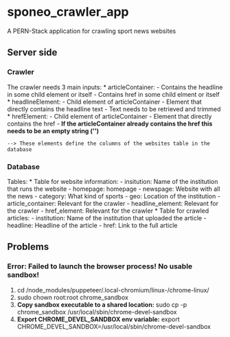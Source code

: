 # sponeo_crawler_app
A PERN-Stack application for crawling sport news websites

## Server side

### Crawler
The crawler needs 3 main inputs:
    * articleContainer:
        - Contains the headline in some child element or itself
        - Contains href in some child elment or itself
    * headlineElement:
        - Child element of articleContainer
        - Element that directly contains the headline text
        - Text needs to be retrieved and trimmed
    * hrefElement:
        - Child element of articleContainer
        - Element that directly contains the href
        - **If the articleContainer already contains the href this needs to be an empty string ('')**

    --> These elements define the columns of the websites table in the database

### Database
Tables:
    * Table for website information:
        - insitution: Name of the institution that runs the website
        - homepage: homepage
        - newspage: Website with all the news
        - category: What kind of sports
        - geo: Location of the institution
        - article_container: Relevant for the crawler
        - headline_element: Relevant for the crawler
        - href_element: Relevant for the crawler
    * Table for crawled articles:
        - institution: Name of the institution that uploaded the article
        - headline: Headline of the article
        - href: Link to the full article


## Problems
### Error: Failed to launch the browser process! No usable sandbox!
1. cd <project-dir-path>/node_modules/puppeteer/.local-chromium/linux-<revision>/chrome-linux/
2. sudo chown root:root chrome_sandbox
3. **Copy sandbox executable to a shared location:** sudo cp -p chrome_sandbox /usr/local/sbin/chrome-devel-sandbox
4. **Export CHROME_DEVEL_SANDBOX env variable:** export CHROME_DEVEL_SANDBOX=/usr/local/sbin/chrome-devel-sandbox
